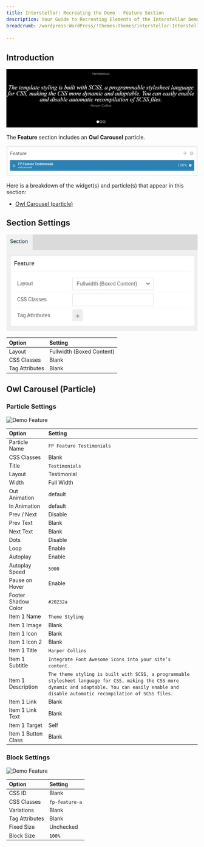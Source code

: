 ```yaml
---
title: Interstellar: Recreating the Demo - Feature Section
description: Your Guide to Recreating Elements of the Interstellar Demo for WordPress
breadcrumb: /wordpress:WordPress/!themes:Themes/interstellar:Interstellar

---
```


## Introduction

![](assets/demo_5.jpeg)

The **Feature** section includes an **Owl Carousel** particle.

![](assets/home_feature.jpeg)

Here is a breakdown of the widget(s) and particle(s) that appear in this section:

* [Owl Carousel (particle)](#image-grid-(particle))

## Section Settings

![](assets/demo_feature_settings.jpeg)

| Option           | Setting                   |
| :--------------- | :----------               |
| Layout           | Fullwidth (Boxed Content) |
| CSS Classes      | Blank                     |
| Tag Attributes   | Blank                     |

## Owl Carousel (Particle)

### Particle Settings

![Demo Feature](demo_feature_1.jpeg)

| Option              | Setting                                                                                                                                                                                                    |
| :-----              | :-----                                                                                                                                                                                                     |
| Particle Name       | `FP Feature Testimonials`                                                                                                                                                                                  |
| CSS Classes         | Blank                                                                                                                                                                                                      |
| Title               | `Testimonials`                                                                                                                                                                                             |
| Layout              | Testimonial                                                                                                                                                                                                |
| Width               | Full Width                                                                                                                                                                                                 |
| Out Animation       | default                                                                                                                                                                                                    |
| In Animation        | default                                                                                                                                                                                                    |
| Prev / Next         | Disable                                                                                                                                                                                                    |
| Prev Text           | Blank                                                                                                                                                                                                      |
| Next Text           | Blank                                                                                                                                                                                                      |
| Dots                | Disable                                                                                                                                                                                                    |
| Loop                | Enable                                                                                                                                                                                                     |
| Autoplay            | Enable                                                                                                                                                                                                     |
| Autoplay Speed      | `5000`                                                                                                                                                                                                     |
| Pause on Hover      | Enable                                                                                                                                                                                                     |
| Footer Shadow Color | `#20232a`                                                                                                                                                                                                  |
| Item 1 Name         | `Theme Styling`                                                                                                                                                                                         |
| Item 1 Image        | Blank                                                                                                                                                                                                      |
| Item 1 Icon         | Blank                                                                                                                                                                                                      |
| Item 1 Icon 2       | Blank                                                                                                                                                                                                      |
| Item 1 Title        | `Harper Collins`                                                                                                                                                                                           |
| Item 1 Subtitle     | `Integrate Font Awesome icons into your site’s content.`                                                                                                                                                   |
| Item 1 Description  | `The theme styling is built with SCSS, a programmable stylesheet language for CSS, making the CSS more dynamic and adaptable. You can easily enable and disable automatic recompilation of SCSS files.` |
| Item 1 Link         | Blank                                                                                                                                                                                                      |
| Item 1 Link Text    | Blank                                                                                                                                                                                                      |
| Item 1 Target       | Self                                                                                                                                                                                                       |
| Item 1 Button Class | Blank                                                                                                                                                                                                      |

### Block Settings

![Demo Feature](demo_feature_2.jpeg)

| Option         | Setting        |
| :-----         | :-----         |
| CSS ID         | Blank          |
| CSS Classes    | `fp-feature-a` |
| Variations     | Blank          |
| Tag Attributes | Blank          |
| Fixed Size     | Unchecked      |
| Block Size     | `100%`         |

